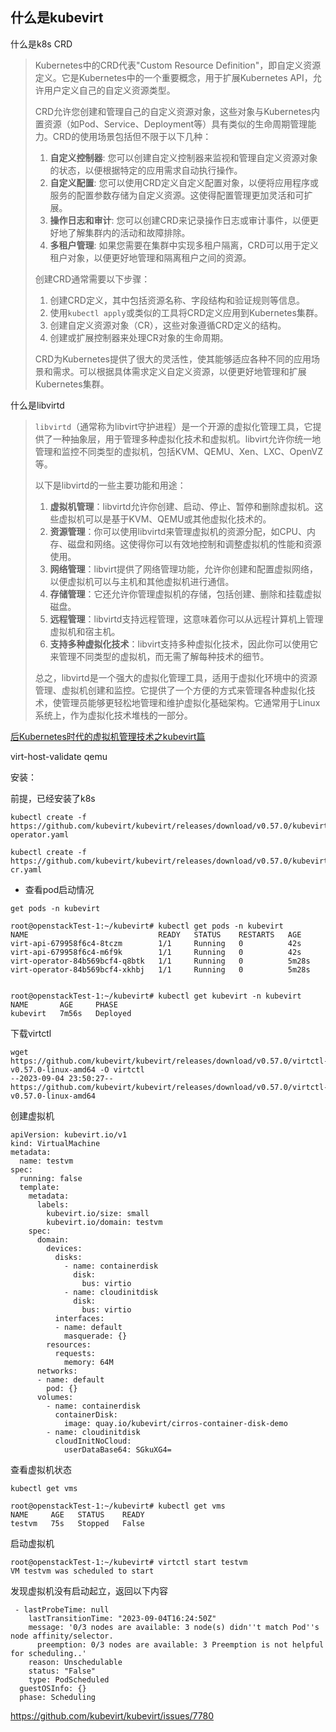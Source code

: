 ## 什么是kubevirt

什么是k8s CRD

> Kubernetes中的CRD代表"Custom Resource Definition"，即自定义资源定义。它是Kubernetes中的一个重要概念，用于扩展Kubernetes API，允许用户定义自己的自定义资源类型。
>
> CRD允许您创建和管理自己的自定义资源对象，这些对象与Kubernetes内置资源（如Pod、Service、Deployment等）具有类似的生命周期管理能力。CRD的使用场景包括但不限于以下几种：
>
> 1. **自定义控制器**: 您可以创建自定义控制器来监视和管理自定义资源对象的状态，以便根据特定的应用需求自动执行操作。
> 2. **自定义配置**: 您可以使用CRD定义自定义配置对象，以便将应用程序或服务的配置参数存储为自定义资源。这使得配置管理更加灵活和可扩展。
> 3. **操作日志和审计**: 您可以创建CRD来记录操作日志或审计事件，以便更好地了解集群内的活动和故障排除。
> 4. **多租户管理**: 如果您需要在集群中实现多租户隔离，CRD可以用于定义租户对象，以便更好地管理和隔离租户之间的资源。
>
> 创建CRD通常需要以下步骤：
>
> 1. 创建CRD定义，其中包括资源名称、字段结构和验证规则等信息。
> 2. 使用`kubectl apply`或类似的工具将CRD定义应用到Kubernetes集群。
> 3. 创建自定义资源对象（CR），这些对象遵循CRD定义的结构。
> 4. 创建或扩展控制器来处理CR对象的生命周期。
>
> CRD为Kubernetes提供了很大的灵活性，使其能够适应各种不同的应用场景和需求。可以根据具体需求定义自定义资源，以便更好地管理和扩展Kubernetes集群。



什么是libvirtd

> `libvirtd`（通常称为libvirt守护进程）是一个开源的虚拟化管理工具，它提供了一种抽象层，用于管理多种虚拟化技术和虚拟机。libvirt允许你统一地管理和监控不同类型的虚拟机，包括KVM、QEMU、Xen、LXC、OpenVZ等。
>
> 以下是libvirtd的一些主要功能和用途：
>
> 1. **虚拟机管理**：libvirtd允许你创建、启动、停止、暂停和删除虚拟机。这些虚拟机可以是基于KVM、QEMU或其他虚拟化技术的。
> 2. **资源管理**：你可以使用libvirtd来管理虚拟机的资源分配，如CPU、内存、磁盘和网络。这使得你可以有效地控制和调整虚拟机的性能和资源使用。
> 3. **网络管理**：libvirt提供了网络管理功能，允许你创建和配置虚拟网络，以便虚拟机可以与主机和其他虚拟机进行通信。
> 4. **存储管理**：它还允许你管理虚拟机的存储，包括创建、删除和挂载虚拟磁盘。
> 5. **远程管理**：libvirtd支持远程管理，这意味着你可以从远程计算机上管理虚拟机和宿主机。
> 6. **支持多种虚拟化技术**：libvirt支持多种虚拟化技术，因此你可以使用它来管理不同类型的虚拟机，而无需了解每种技术的细节。
>
> 总之，libvirtd是一个强大的虚拟化管理工具，适用于虚拟化环境中的资源管理、虚拟机创建和监控。它提供了一个方便的方式来管理各种虚拟化技术，使管理员能够更轻松地管理和维护虚拟化基础架构。它通常用于Linux系统上，作为虚拟化技术堆栈的一部分。

[后Kubernetes时代的虚拟机管理技术之kubevirt篇](https://zhuanlan.zhihu.com/p/402922917)

 

virt-host-validate qemu



安装：

前提，已经安装了k8s

```shell
kubectl create -f https://github.com/kubevirt/kubevirt/releases/download/v0.57.0/kubevirt-operator.yaml

kubectl create -f https://github.com/kubevirt/kubevirt/releases/download/v0.57.0/kubevirt-cr.yaml
```

- 查看pod启动情况

`get pods -n kubevirt`

```shell
root@openstackTest-1:~/kubevirt# kubectl get pods -n kubevirt
NAME                             READY   STATUS    RESTARTS   AGE
virt-api-679958f6c4-8tczm        1/1     Running   0          42s
virt-api-679958f6c4-m6f9k        1/1     Running   0          42s
virt-operator-84b569bcf4-q8btk   1/1     Running   0          5m28s
virt-operator-84b569bcf4-xkhbj   1/1     Running   0          5m28s


root@openstackTest-1:~/kubevirt# kubectl get kubevirt -n kubevirt
NAME       AGE     PHASE
kubevirt   7m56s   Deployed

```

下载virtctl

```shell
wget https://github.com/kubevirt/kubevirt/releases/download/v0.57.0/virtctl-v0.57.0-linux-amd64 -O virtctl
--2023-09-04 23:50:27--  https://github.com/kubevirt/kubevirt/releases/download/v0.57.0/virtctl-v0.57.0-linux-amd64
```



创建虚拟机

```shell
apiVersion: kubevirt.io/v1
kind: VirtualMachine
metadata:
  name: testvm
spec:
  running: false
  template:
    metadata:
      labels:
        kubevirt.io/size: small
        kubevirt.io/domain: testvm
    spec:
      domain:
        devices:
          disks:
            - name: containerdisk
              disk:
                bus: virtio
            - name: cloudinitdisk
              disk:
                bus: virtio
          interfaces:
          - name: default
            masquerade: {}
        resources:
          requests:
            memory: 64M
      networks:
      - name: default
        pod: {}
      volumes:
        - name: containerdisk
          containerDisk:
            image: quay.io/kubevirt/cirros-container-disk-demo
        - name: cloudinitdisk
          cloudInitNoCloud:
            userDataBase64: SGkuXG4=

```

查看虚拟机状态

`kubectl get vms`

```shell
root@openstackTest-1:~/kubevirt# kubectl get vms
NAME     AGE   STATUS    READY
testvm   75s   Stopped   False

```

启动虚拟机

```shell
root@openstackTest-1:~/kubevirt# virtctl start testvm
VM testvm was scheduled to start
```

发现虚拟机没有启动起立，返回以下内容

```shell
 - lastProbeTime: null
    lastTransitionTime: "2023-09-04T16:24:50Z"
    message: '0/3 nodes are available: 3 node(s) didn''t match Pod''s node affinity/selector.
      preemption: 0/3 nodes are available: 3 Preemption is not helpful for scheduling..'
    reason: Unschedulable
    status: "False"
    type: PodScheduled
  guestOSInfo: {}
  phase: Scheduling

```

https://github.com/kubevirt/kubevirt/issues/7780